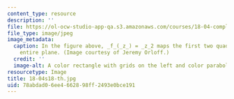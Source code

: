 ```yaml
---
content_type: resource
description: ''
file: https://ol-ocw-studio-app-qa.s3.amazonaws.com/courses/18-04-complex-variables-with-applications-spring-2018/78abdad06ee4662898ff2493e0bce191_18-04s18-th.jpg
file_type: image/jpeg
image_metadata:
  caption: In the figure above, _f_(_z_) = _z_2 maps the first two quadrants to the
    entire plane. (Image courtesy of Jeremy Orloff.)
  credit: ''
  image-alt: A color rectangle with grids on the left and color parabolas on the right.
resourcetype: Image
title: 18-04s18-th.jpg
uid: 78abdad0-6ee4-6628-98ff-2493e0bce191
---
```

